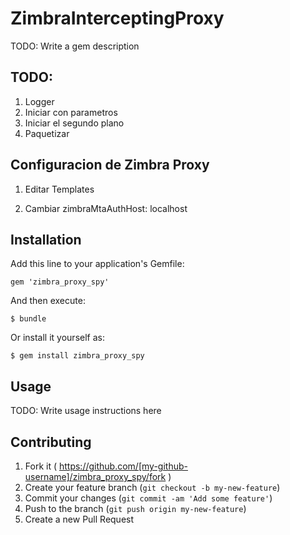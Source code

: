 # ZimbraInterceptingProxy

TODO: Write a gem description


## TODO:

1. Logger
2. Iniciar con parametros
3. Iniciar el segundo plano
4. Paquetizar

## Configuracion de Zimbra Proxy

1. Editar Templates

2. Cambiar zimbraMtaAuthHost: localhost

## Installation

Add this line to your application's Gemfile:

    gem 'zimbra_proxy_spy'

And then execute:

    $ bundle

Or install it yourself as:

    $ gem install zimbra_proxy_spy

## Usage

TODO: Write usage instructions here

## Contributing

1. Fork it ( https://github.com/[my-github-username]/zimbra_proxy_spy/fork )
2. Create your feature branch (`git checkout -b my-new-feature`)
3. Commit your changes (`git commit -am 'Add some feature'`)
4. Push to the branch (`git push origin my-new-feature`)
5. Create a new Pull Request
